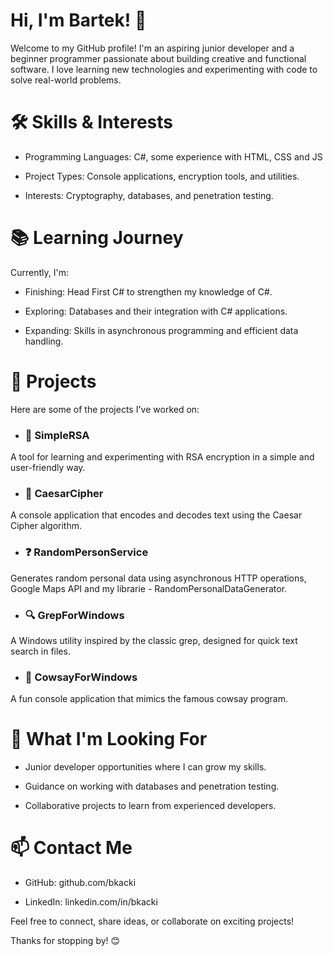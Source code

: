 # Hi, I'm Bartek! 👋

Welcome to my GitHub profile! I'm an aspiring junior developer and a beginner programmer passionate about building creative and functional software. I love learning new technologies and experimenting with code to solve real-world problems.

# 🛠️ Skills & Interests

- Programming Languages: C#, some experience with HTML, CSS and JS

- Project Types: Console applications, encryption tools, and utilities.

- Interests: Cryptography, databases, and penetration testing.

# 📚 Learning Journey

Currently, I'm:

- Finishing: Head First C# to strengthen my knowledge of C#.

- Exploring: Databases and their integration with C# applications.

- Expanding: Skills in asynchronous programming and efficient data handling.

# 🚀 Projects

Here are some of the projects I've worked on:

- ### 🔐 SimpleRSA

A tool for learning and experimenting with RSA encryption in a simple and user-friendly way.

- ### 🧮 CaesarCipher

A console application that encodes and decodes text using the Caesar Cipher algorithm.

- ### ❓ RandomPersonService

Generates random personal data using asynchronous HTTP operations, Google Maps API and my librarie - RandomPersonalDataGenerator.

- ### 🔍 GrepForWindows

A Windows utility inspired by the classic grep, designed for quick text search in files.

- ### 🐄 CowsayForWindows

A fun console application that mimics the famous cowsay program.

# 🌱 What I'm Looking For

- Junior developer opportunities where I can grow my skills.

- Guidance on working with databases and penetration testing.

- Collaborative projects to learn from experienced developers.

# 📫 Contact Me

- GitHub: github.com/bkacki

- LinkedIn: linkedin.com/in/bkacki

Feel free to connect, share ideas, or collaborate on exciting projects!

Thanks for stopping by! 😊
